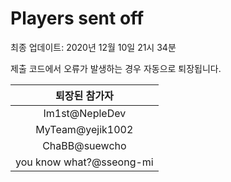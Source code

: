 # Players sent off
최종 업데이트: 2020년 12월 10일 21시 34분


제출 코드에서 오류가 발생하는 경우 자동으로 퇴장됩니다.


| 퇴장된 참가자 |
|:---:|
| Im1st@NepleDev |
| MyTeam@yejik1002 |
| ChaBB@suewcho |
| you know what?@sseong-mi |